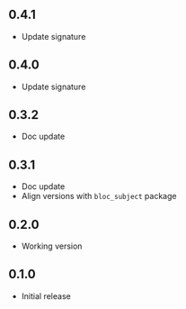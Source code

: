 ## 0.4.1

- Update signature

## 0.4.0

- Update signature

## 0.3.2

- Doc update

## 0.3.1

- Doc update
- Align versions with `bloc_subject` package

## 0.2.0

- Working version

## 0.1.0

- Initial release
